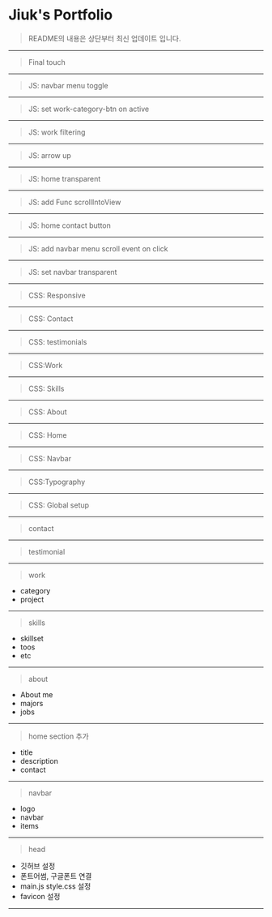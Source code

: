 # Jiuk's Portfolio

> README의 내용은 상단부터 최신 업데이트 입니다.

---

> Final touch

---

> JS: navbar menu toggle

---

> JS: set work-category-btn on active

---

> JS: work filtering

---

> JS: arrow up

---

> JS: home transparent

---

> JS: add Func scrollIntoView

---

> JS: home contact button

---

> JS: add navbar menu scroll event on click

---

> JS: set navbar transparent

---

> CSS: Responsive

---

> CSS: Contact

---

> CSS: testimonials

---

> CSS:Work

---

> CSS: Skills

---

> CSS: About

---

> CSS: Home

---

> CSS: Navbar

---

> CSS:Typography

---

> CSS: Global setup

---

> contact

---

> testimonial

---

> work

-   category
-   project

---

> skills

-   skillset
-   toos
-   etc

---

> about

-   About me
-   majors
-   jobs

---

> home section 추가

-   title
-   description
-   contact

---

> navbar

-   logo
-   navbar
-   items

---

> head

-   깃허브 설정
-   폰트어썸, 구글폰트 연결
-   main.js style.css 설정
-   favicon 설정

---
